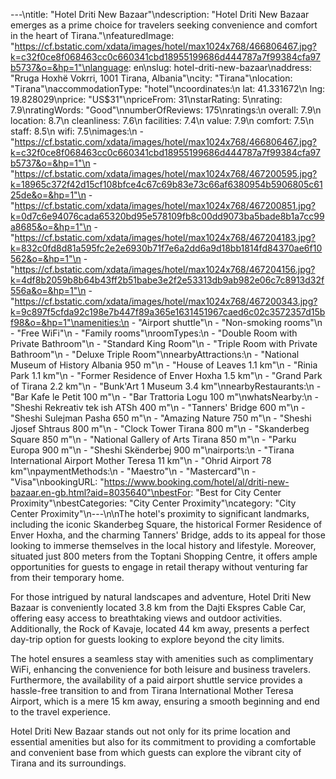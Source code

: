 ---\ntitle: "Hotel Driti New Bazaar"\ndescription: "Hotel Driti New Bazaar emerges as a prime choice for travelers seeking convenience and comfort in the heart of Tirana."\nfeaturedImage: "https://cf.bstatic.com/xdata/images/hotel/max1024x768/466806467.jpg?k=c32f0ce8f068463cc0c660341cbd18955199686d444787a7f99384cfa97b5737&o=&hp=1"\nlanguage: en\nslug: hotel-driti-new-bazaar\naddress: "Rruga Hoxhë Vokrri, 1001 Tirana, Albania"\ncity: "Tirana"\nlocation: "Tirana"\naccommodationType: "hotel"\ncoordinates:\n  lat: 41.331672\n  lng: 19.828029\nprice: "US$31"\npriceFrom: 31\nstarRating: 5\nrating: 7.9\nratingWords: "Good"\nnumberOfReviews: 175\nratings:\n  overall: 7.9\n  location: 8.7\n  cleanliness: 7.6\n  facilities: 7.4\n  value: 7.9\n  comfort: 7.5\n  staff: 8.5\n  wifi: 7.5\nimages:\n  - "https://cf.bstatic.com/xdata/images/hotel/max1024x768/466806467.jpg?k=c32f0ce8f068463cc0c660341cbd18955199686d444787a7f99384cfa97b5737&o=&hp=1"\n  - "https://cf.bstatic.com/xdata/images/hotel/max1024x768/467200595.jpg?k=18965c372f42d15cf108bfce4c67c69b83e73c66af6380954b5906805c6125de&o=&hp=1"\n  - "https://cf.bstatic.com/xdata/images/hotel/max1024x768/467200851.jpg?k=0d7c6e94076cada65320bd95e578109fb8c00dd9073ba5bade8b1a7cc99a8685&o=&hp=1"\n  - "https://cf.bstatic.com/xdata/images/hotel/max1024x768/467204183.jpg?k=832c0fd8d81a595fc2e2e6930b71f7e6a2dd6a9d18bb1814fd84370ae6f10562&o=&hp=1"\n  - "https://cf.bstatic.com/xdata/images/hotel/max1024x768/467204156.jpg?k=4df8b2059b8b64b43ff2b51babe3e2f2e53313db9ab982e06c7c8913d32f556a&o=&hp=1"\n  - "https://cf.bstatic.com/xdata/images/hotel/max1024x768/467200343.jpg?k=9c897f5cfda92c198e7b447f89a365e1631451967caed6c02c3572357d15bf98&o=&hp=1"\namenities:\n  - "Airport shuttle"\n  - "Non-smoking rooms"\n  - "Free WiFi"\n  - "Family rooms"\nroomTypes:\n  - "Double Room with Private Bathroom"\n  - "Standard King Room"\n  - "Triple Room with Private Bathroom"\n  - "Deluxe Triple Room"\nnearbyAttractions:\n  - "National Museum of History Albania 950 m"\n  - "House of Leaves 1.1 km"\n  - "Rinia Park 1.1 km"\n  - "Former Residence of Enver Hoxha 1.5 km"\n  - "Grand Park of Tirana 2.2 km"\n  - "Bunk'Art 1 Museum 3.4 km"\nnearbyRestaurants:\n  - "Bar Kafe le Petit 100 m"\n  - "Bar Trattoria Logu 100 m"\nwhatsNearby:\n  - "Sheshi Rekreativ tek ish ATSh 400 m"\n  - "Tanners' Bridge 600 m"\n  - "Sheshi Sulejman Pasha 650 m"\n  - "Amazing Nature 750 m"\n  - "Sheshi Jjosef Shtraus 800 m"\n  - "Clock Tower Tirana 800 m"\n  - "Skanderbeg Square 850 m"\n  - "National Gallery of Arts Tirana 850 m"\n  - "Parku Europa 900 m"\n  - "Sheshi Skënderbej 900 m"\nairports:\n  - "Tirana International Airport Mother Teresa 11 km"\n  - "Ohrid Airport 78 km"\npaymentMethods:\n  - "Maestro"\n  - "Mastercard"\n  - "Visa"\nbookingURL: "https://www.booking.com/hotel/al/driti-new-bazaar.en-gb.html?aid=8035640"\nbestFor: "Best for City Center Proximity"\nbestCategories: "City Center Proximity"\ncategory: "City Center Proximity"\n---\n\nThe hotel's proximity to significant landmarks, including the iconic Skanderbeg Square, the historical Former Residence of Enver Hoxha, and the charming Tanners' Bridge, adds to its appeal for those looking to immerse themselves in the local history and lifestyle. Moreover, situated just 800 meters from the Toptani Shopping Centre, it offers ample opportunities for guests to engage in retail therapy without venturing far from their temporary home.

For those intrigued by natural landscapes and adventure, Hotel Driti New Bazaar is conveniently located 3.8 km from the Dajti Ekspres Cable Car, offering easy access to breathtaking views and outdoor activities. Additionally, the Rock of Kavaje, located 44 km away, presents a perfect day-trip option for guests looking to explore beyond the city limits.

The hotel ensures a seamless stay with amenities such as complimentary WiFi, enhancing the convenience for both leisure and business travelers. Furthermore, the availability of a paid airport shuttle service provides a hassle-free transition to and from Tirana International Mother Teresa Airport, which is a mere 15 km away, ensuring a smooth beginning and end to the travel experience.

Hotel Driti New Bazaar stands out not only for its prime location and essential amenities but also for its commitment to providing a comfortable and convenient base from which guests can explore the vibrant city of Tirana and its surroundings.